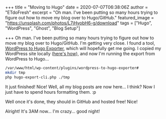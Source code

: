+++
title = "Moving to Hugo"
date = 2020-07-07T06:38:06Z
author = "ETdoFresh"
excerpt = "Oh man. I've been putting so many hours trying to figure out how to move my blog over to Hugo/GitHub."
featured_image = "https://unsplash.com/photos/L7jHvobH6-g/download"
tags = ["Hugo", "WordPress", "Ghost", "Blog Setup"]

+++
Oh man. I've been putting so many hours trying to figure out how to move my blog over to Hugo/GitHub. I'm getting very close. I found a tool, [WordPress to Hugo Exporter](https://github.com/SchumacherFM/wordpress-to-hugo-exporter), which will hopefully get me going. I copied my WordPress site locally ([here's how](/copy-wordpress-manually/)), and now I'm running the export from WordPress to Hugo...

```bash
/var/www/html/wp-content/plugins/wordpress-to-hugo-exporter#
mkdir tmp
php hugo-export-cli.php ./tmp
```

It just finished! Nice! Well, all my blog posts are now here... I think? Now I just have to spend hours formatting them. :p

Well once it's done, they should in GitHub and hosted free! Nice!

Alright! It's 3AM now... I'm crazy... good night!